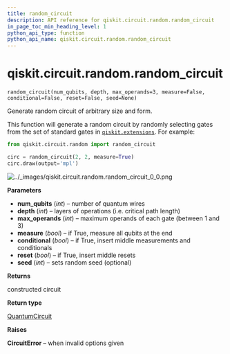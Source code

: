 ```yaml
---
title: random_circuit
description: API reference for qiskit.circuit.random.random_circuit
in_page_toc_min_heading_level: 1
python_api_type: function
python_api_name: qiskit.circuit.random.random_circuit
---
```


# qiskit.circuit.random.random\_circuit

<span id="qiskit.circuit.random.random_circuit" />

`random_circuit(num_qubits, depth, max_operands=3, measure=False, conditional=False, reset=False, seed=None)`

Generate random circuit of arbitrary size and form.

This function will generate a random circuit by randomly selecting gates from the set of standard gates in [`qiskit.extensions`](extensions#module-qiskit.extensions "qiskit.extensions"). For example:

```python
from qiskit.circuit.random import random_circuit

circ = random_circuit(2, 2, measure=True)
circ.draw(output='mpl')
```

![../\_images/qiskit.circuit.random.random\_circuit\_0\_0.png](/images/api/qiskit/0.37/qiskit.circuit.random.random_circuit_0_0.png)

**Parameters**

*   **num\_qubits** (*int*) – number of quantum wires
*   **depth** (*int*) – layers of operations (i.e. critical path length)
*   **max\_operands** (*int*) – maximum operands of each gate (between 1 and 3)
*   **measure** (*bool*) – if True, measure all qubits at the end
*   **conditional** (*bool*) – if True, insert middle measurements and conditionals
*   **reset** (*bool*) – if True, insert middle resets
*   **seed** (*int*) – sets random seed (optional)

**Returns**

constructed circuit

**Return type**

[QuantumCircuit](qiskit.circuit.QuantumCircuit "qiskit.circuit.QuantumCircuit")

**Raises**

**CircuitError** – when invalid options given

